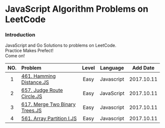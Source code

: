 # JavaScript Algorithm Problems on LeetCode

### Introduction
JavaScript and Go Solutions to problems on LeetCode.  
Practice Makes Prefect!  
Come on!

| NO. | Problem       | Level  | Language  | Add Date|
|:-------:|:--------------|:------:|:---------:|:-------------:|
|1|[461. Hamming Distance.JS](https://github.com/MichealDean/LeetCode/blob/master/JavaScript/461.%20Hamming%20Distance.js)|Easy|Javascript|2017.10.11|
|2|[657. Judge Route Circle.JS](https://github.com/MichealDean/LeetCode/blob/master/JavaScript/657.%20Judge%20Route%20Circle.js)|Easy|JavaScript|2017.10.11|
|3|[617. Merge Two Binary Trees.JS](https://github.com/MichealDean/LeetCode/blob/master/JavaScript/617.%20Merge%20Two%20Binary%20Trees.js)|Easy|Javascript|2017.10.11|
|4|[561. Array Partition I.JS](https://github.com/MichealDean/LeetCode/blob/master/JavaScript/561.%20Array%20Partition%20I.js)|Easy|Javascript|2017.10.11|